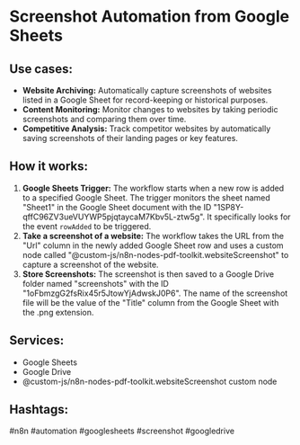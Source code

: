 # Screenshot Automation from Google Sheets

## Use cases:

- **Website Archiving:** Automatically capture screenshots of websites listed in a Google Sheet for record-keeping or historical purposes.
- **Content Monitoring:** Monitor changes to websites by taking periodic screenshots and comparing them over time.
- **Competitive Analysis:** Track competitor websites by automatically saving screenshots of their landing pages or key features.

## How it works:

1.  **Google Sheets Trigger:** The workflow starts when a new row is added to a specified Google Sheet. The trigger monitors the sheet named "Sheet1" in the Google Sheet document with the ID "1SP8Y-qffC96ZV3ueVUYWP5pjqtaycaM7Kbv5L-ztw5g". It specifically looks for the event `rowAdded` to be triggered.
2.  **Take a screenshot of a website:** The workflow takes the URL from the "Url" column in the newly added Google Sheet row and uses a custom node called "@custom-js/n8n-nodes-pdf-toolkit.websiteScreenshot" to capture a screenshot of the website.
3.  **Store Screenshots:** The screenshot is then saved to a Google Drive folder named "screenshots" with the ID "1oFbmzgG2fsRix45r5JtowYjAdwskJ0P6". The name of the screenshot file will be the value of the "Title" column from the Google Sheet with the .png extension.

## Services:

-   Google Sheets
-   Google Drive
-   @custom-js/n8n-nodes-pdf-toolkit.websiteScreenshot custom node

## Hashtags:

#n8n #automation #googlesheets #screenshot #googledrive
